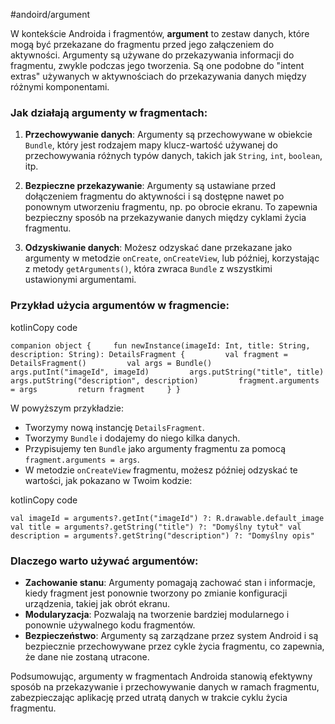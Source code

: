 #andoird/argument


W kontekście Androida i fragmentów, **argument** to zestaw danych, które mogą być przekazane do fragmentu przed jego załączeniem do aktywności. Argumenty są używane do przekazywania informacji do fragmentu, zwykle podczas jego tworzenia. Są one podobne do "intent extras" używanych w aktywnościach do przekazywania danych między różnymi komponentami.

### Jak działają argumenty w fragmentach:

1. **Przechowywanie danych**: Argumenty są przechowywane w obiekcie `Bundle`, który jest rodzajem mapy klucz-wartość używanej do przechowywania różnych typów danych, takich jak `String`, `int`, `boolean`, itp.
    
2. **Bezpieczne przekazywanie**: Argumenty są ustawiane przed dołączeniem fragmentu do aktywności i są dostępne nawet po ponownym utworzeniu fragmentu, np. po obrocie ekranu. To zapewnia bezpieczny sposób na przekazywanie danych między cyklami życia fragmentu.
    
3. **Odzyskiwanie danych**: Możesz odzyskać dane przekazane jako argumenty w metodzie `onCreate`, `onCreateView`, lub później, korzystając z metody `getArguments()`, która zwraca `Bundle` z wszystkimi ustawionymi argumentami.
    

### Przykład użycia argumentów w fragmencie:

kotlinCopy code

`companion object {     fun newInstance(imageId: Int, title: String, description: String): DetailsFragment {         val fragment = DetailsFragment()         val args = Bundle()         args.putInt("imageId", imageId)         args.putString("title", title)         args.putString("description", description)         fragment.arguments = args         return fragment     } }`

W powyższym przykładzie:

- Tworzymy nową instancję `DetailsFragment`.
- Tworzymy `Bundle` i dodajemy do niego kilka danych.
- Przypisujemy ten `Bundle` jako argumenty fragmentu za pomocą `fragment.arguments = args`.
- W metodzie `onCreateView` fragmentu, możesz później odzyskać te wartości, jak pokazano w Twoim kodzie:

kotlinCopy code

`val imageId = arguments?.getInt("imageId") ?: R.drawable.default_image val title = arguments?.getString("title") ?: "Domyślny tytuł" val description = arguments?.getString("description") ?: "Domyślny opis"`

### Dlaczego warto używać argumentów:

- **Zachowanie stanu**: Argumenty pomagają zachować stan i informacje, kiedy fragment jest ponownie tworzony po zmianie konfiguracji urządzenia, takiej jak obrót ekranu.
- **Modularyzacja**: Pozwalają na tworzenie bardziej modularnego i ponownie używalnego kodu fragmentów.
- **Bezpieczeństwo**: Argumenty są zarządzane przez system Android i są bezpiecznie przechowywane przez cykle życia fragmentu, co zapewnia, że dane nie zostaną utracone.

Podsumowując, argumenty w fragmentach Androida stanowią efektywny sposób na przekazywanie i przechowywanie danych w ramach fragmentu, zabezpieczając aplikację przed utratą danych w trakcie cyklu życia fragmentu.







